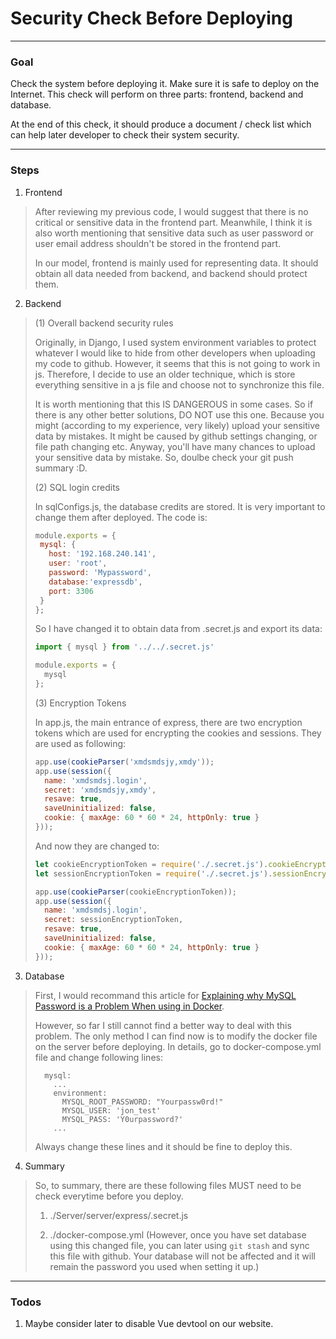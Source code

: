 # Security Check Before Deploying

---

### Goal

Check the system before deploying it. Make sure it is safe to deploy on the Internet. This check will perform on three parts: frontend, backend and database.

At the end of this check, it should produce a document / check list which can help later developer to check their system security.

---

### Steps

1. Frontend

> After reviewing my previous code, I would suggest that there is no critical or sensitive data in the frontend part. Meanwhile, I think it is also worth mentioning that sensitive data such as user password or user email address shouldn't be stored in the frontend part. 
> 
> In our model, frontend is mainly used for representing data. It should obtain all data needed from backend, and backend should protect them.

2. Backend

> (1) Overall backend security rules
> 
> Originally, in Django, I used system environment variables to protect whatever I would like to hide from other developers when uploading my code to github. However, it seems that this is not going to work in js. Therefore, I decide to use an older technique, which is store everything sensitive in a js file and choose not to synchronize this file.
>
> It is worth mentioning that this IS DANGEROUS in some cases. So if there is any other better solutions, DO NOT use this one. Because you might (according to my experience, very likely) upload your sensitive data by mistakes. It might be caused by github settings changing, or file path changing etc. Anyway, you'll have many chances to upload your sensitive data by mistake. So, doulbe check your git push summary :D.
>
> (2) SQL login credits
>
> In sqlConfigs.js, the database credits are stored. It is very important to change them after deployed. The code is:
> 
> ```js
> module.exports = {  
>  mysql: {   
>    host: '192.168.240.141',     
>    user: 'root',   
>    password: 'Mypassword',  
>    database:'expressdb', 
>    port: 3306  
>  }
> };
> ```
> 
> So I have changed it to obtain data from .secret.js and export its data:
>
> ```js
> import { mysql } from '../../.secret.js'
> 
> module.exports = {  
>   mysql
> };
> ```
>
> (3) Encryption Tokens
> 
> In app.js, the main entrance of express, there are two encryption tokens which are used for encrypting the cookies and sessions. They are used as following:
> ```js
> app.use(cookieParser('xmdsmdsjy,xmdy'));
> app.use(session({
>   name: 'xmdsmdsj.login',
>   secret: 'xmdsmdsjy,xmdy',
>   resave: true,
>   saveUninitialized: false,
>   cookie: { maxAge: 60 * 60 * 24, httpOnly: true }
> }));
> ```
> 
> And now they are changed to:
> 
> ```js
> let cookieEncryptionToken = require('./.secret.js').cookieEncryptionToken;
> let sessionEncryptionToken = require('./.secret.js').sessionEncryptionToken;
>
> app.use(cookieParser(cookieEncryptionToken));
> app.use(session({
>   name: 'xmdsmdsj.login',
>   secret: sessionEncryptionToken,
>   resave: true,
>   saveUninitialized: false,
>   cookie: { maxAge: 60 * 60 * 24, httpOnly: true }
> }));
> ```
>

3. Database

> First, I would recommand this article for [Explaining why MySQL Password is a Problem When using in Docker](http://guide.daocloud.io/dcs/docker-9153997.html).
> 
> However, so far I still cannot find a better way to deal with this problem. The only method I can find now is to modify the docker file on the server before deploying. In details, go to docker-compose.yml file and change following lines:
> 
> ```docker
>   mysql:
>     ...
>     environment:
>       MYSQL_ROOT_PASSWORD: "Yourpassw0rd!"
>       MYSQL_USER: 'jon_test'
>       MYSQL_PASS: 'Y0urpassword?'
>     ...
> ```
>
> Always change these lines and it should be fine to deploy this.

4. Summary

> So, to summary, there are these following files MUST need to be check everytime before you deploy.
>
> 1. ./Server/server/express/.secret.js
>
> 2. ./docker-compose.yml (However, once you have set database using this changed file, you can later using ```git stash``` and sync this file with github. Your database will not be affected and it will remain the password you used when setting it up.)

---

### Todos

1. Maybe consider later to disable Vue devtool on our website.